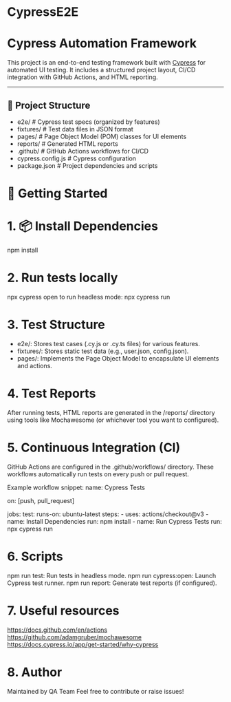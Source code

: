 # CypressE2E

# Cypress Automation Framework

This project is an end-to-end testing framework built with [Cypress](https://www.cypress.io/) for automated UI testing. It includes a structured project layout, CI/CD integration with GitHub Actions, and HTML reporting.

---

## 📁 Project Structure
- e2e/ # Cypress test specs (organized by features) 
- fixtures/ # Test data files in JSON format 
- pages/ # Page Object Model (POM) classes for UI elements 
- reports/ # Generated HTML reports 
- .github/ # GitHub Actions workflows for CI/CD 
- cypress.config.js # Cypress configuration 
- package.json # Project dependencies and scripts

# 🚀 Getting Started

# 1. 📦 Install Dependencies

npm install
# 2. Run tests locally
npx cypress open
to run headless mode: npx cypress run

# 3. Test Structure
- e2e/: Stores test cases (.cy.js or .cy.ts files) for various features.
- fixtures/: Stores static test data (e.g., user.json, config.json).
- pages/: Implements the Page Object Model to encapsulate UI elements and actions.

# 4. Test Reports
After running tests, HTML reports are generated in the /reports/ directory using tools like Mochawesome (or whichever tool you want to configured).

# 5. Continuous Integration (CI)
GitHub Actions are configured in the .github/workflows/ directory. These workflows automatically run tests on every push or pull request.

Example workflow snippet:
name: Cypress Tests

on: [push, pull_request]

jobs:
  test:
    runs-on: ubuntu-latest
    steps:
      - uses: actions/checkout@v3
      - name: Install Dependencies
        run: npm install
      - name: Run Cypress Tests
        run: npx cypress run

# 6. Scripts
npm run test: Run tests in headless mode.
npm run cypress:open: Launch Cypress test runner.
npm run report: Generate test reports (if configured).

# 7. Useful resources

https://docs.github.com/en/actions
https://github.com/adamgruber/mochawesome
https://docs.cypress.io/app/get-started/why-cypress

# 8. Author
Maintained by QA Team
Feel free to contribute or raise issues!
